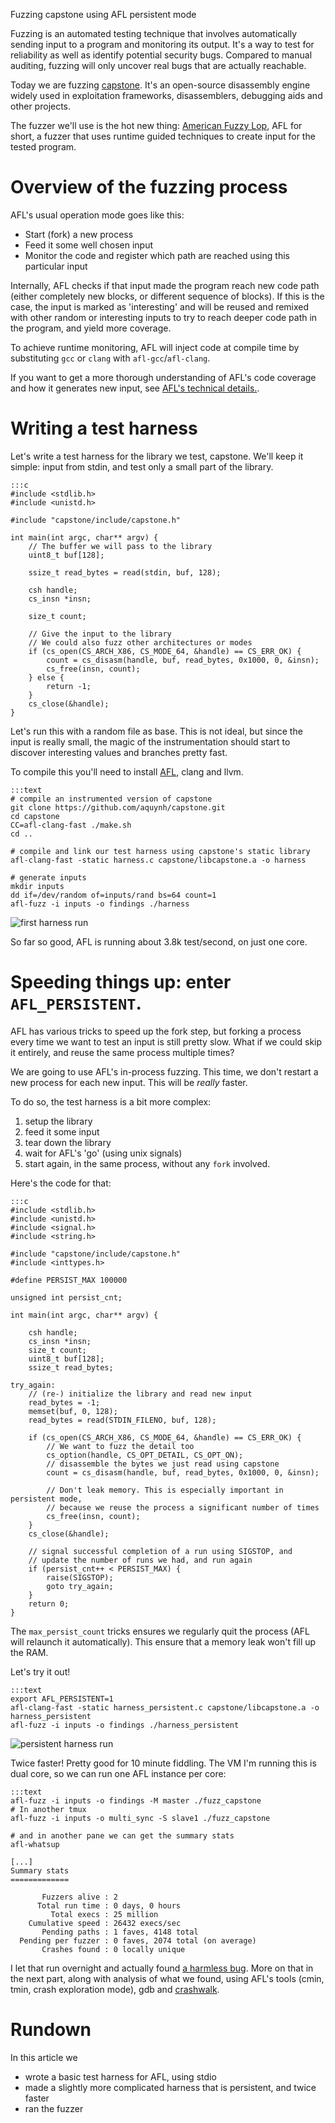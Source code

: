 Fuzzing capstone using AFL persistent mode

Fuzzing is an automated testing technique that involves automatically sending input to a program and monitoring its output. It's a way to test for reliability as well as identify potential security bugs. Compared to manual auditing, fuzzing will only uncover real bugs that are actually reachable. 

Today we are fuzzing [capstone](http://www.capstone-engine.org). It's an open-source disassembly engine widely used in exploitation frameworks, disassemblers, debugging aids and other projects.

The fuzzer we'll use is the hot new thing: [American Fuzzy Lop](https://lcamtuf.coredump.cx/afl/), AFL for short, a fuzzer that uses runtime guided techniques to create input for the tested program.


# Overview of the fuzzing process
AFL's usual operation mode goes like this:

* Start (fork) a new process
* Feed it some well chosen input
* Monitor the code and register which path are reached using this particular input

Internally, AFL checks if that input made the program reach new code path (either completely new blocks, or different sequence of blocks). If this is the case, the input is marked as 'interesting' and will be reused and remixed with other random or interesting inputs to try to reach deeper code path in the program, and yield more coverage.

To achieve runtime monitoring, AFL will inject code at compile time by substituting `gcc` or `clang` with `afl-gcc`/`afl-clang`.

If you want to get a more thorough understanding of AFL's code coverage and how it generates new input, see [AFL's technical details.](http://lcamtuf.coredump.cx/afl/technical_details.txt).


# Writing a test harness
Let's write a test harness for the library we test, capstone. We'll keep it simple: input from stdin, and test only a small part of the library.


	:::c
	#include <stdlib.h>
	#include <unistd.h>
	
	#include "capstone/include/capstone.h"
	
	int main(int argc, char** argv) {
		// The buffer we will pass to the library
		uint8_t buf[128];
		
		ssize_t read_bytes = read(stdin, buf, 128);
		
		csh handle;
		cs_insn *insn;
		
		size_t count;
		
		// Give the input to the library
        // We could also fuzz other architectures or modes
		if (cs_open(CS_ARCH_X86, CS_MODE_64, &handle) == CS_ERR_OK) {
			count = cs_disasm(handle, buf, read_bytes, 0x1000, 0, &insn);
			cs_free(insn, count);
		} else {
			return -1;
		}
		cs_close(&handle);
	}


Let's run this with a random file as base. This is not ideal, but since the input is really small, the magic of the instrumentation should start to discover interesting values and branches pretty fast. 

To compile this you'll need to install [AFL](https://lcamtuf.coredump.cx/afl/), clang and llvm.

	:::text
	# compile an instrumented version of capstone
	git clone https://github.com/aquynh/capstone.git
	cd capstone
	CC=afl-clang-fast ./make.sh
	cd ..

	# compile and link our test harness using capstone's static library
	afl-clang-fast -static harness.c capstone/libcapstone.a -o harness
	
	# generate inputs
	mkdir inputs
	dd if=/dev/random of=inputs/rand bs=64 count=1
	afl-fuzz -i inputs -o findings ./harness

![first harness run](resources/fuzzing_capstone/harness_run.png)

So far so good, AFL is running about 3.8k test/second, on just one core.


# Speeding things up: enter `AFL_PERSISTENT`.
AFL has various tricks to speed up the fork step, but forking a process every time we want to test an input is still pretty slow. What if we could skip it entirely, and reuse the same process multiple times?

We are going to use AFL's in-process fuzzing. This time, we don't restart a new process for each new input. This will be *really* faster.

To do so, the test harness is a bit more complex:

1. setup the library
2. feed it some input 
3. tear down the library
4. wait for AFL's 'go' (using unix signals)
5.  start again, in the same process, without any `fork` involved.

Here's the code for that:

	:::c
	#include <stdlib.h>
	#include <unistd.h>
	#include <signal.h>
	#include <string.h>

	#include "capstone/include/capstone.h"
	#include <inttypes.h>

	#define PERSIST_MAX 100000

	unsigned int persist_cnt;

	int main(int argc, char** argv) {

		csh handle;
		cs_insn *insn;
		size_t count;
		uint8_t buf[128]; 
		ssize_t read_bytes;

	try_again:
		// (re-) initialize the library and read new input
		read_bytes = -1; 
		memset(buf, 0, 128);
		read_bytes = read(STDIN_FILENO, buf, 128);

		if (cs_open(CS_ARCH_X86, CS_MODE_64, &handle) == CS_ERR_OK) {
			// We want to fuzz the detail too
			cs_option(handle, CS_OPT_DETAIL, CS_OPT_ON); 
			// disassemble the bytes we just read using capstone
			count = cs_disasm(handle, buf, read_bytes, 0x1000, 0, &insn);

			// Don't leak memory. This is especially important in persistent mode, 
			// because we reuse the process a significant number of times
			cs_free(insn, count); 
		}
		cs_close(&handle);

		// signal successful completion of a run using SIGSTOP, and
		// update the number of runs we had, and run again
		if (persist_cnt++ < PERSIST_MAX) {
			raise(SIGSTOP);
			goto try_again;
		}
		return 0;
	}

The `max_persist_count` tricks ensures we regularly quit the process (AFL will relaunch it automatically). This ensure that a memory leak won't fill up the RAM.

Let's try it out!

	:::text
	export AFL_PERSISTENT=1
	afl-clang-fast -static harness_persistent.c capstone/libcapstone.a -o harness_persistent
	afl-fuzz -i inputs -o findings ./harness_persistent

![persistent harness run](resources/fuzzing_capstone/harness_persistent_run.png)

Twice faster! Pretty good for 10 minute fiddling. The VM I'm running this is dual core, so we can run one AFL instance per core:

	:::text
	afl-fuzz -i inputs -o findings -M master ./fuzz_capstone
	# In another tmux
	afl-fuzz -i inputs -o multi_sync -S slave1 ./fuzz_capstone
	
	# and in another pane we can get the summary stats
	afl-whatsup
	
	[...]
    Summary stats
    =============
    
           Fuzzers alive : 2
          Total run time : 0 days, 0 hours
             Total execs : 25 million
        Cumulative speed : 26432 execs/sec
           Pending paths : 1 faves, 4148 total
      Pending per fuzzer : 0 faves, 2074 total (on average)
           Crashes found : 0 locally unique


I let that run overnight and actually found [a harmless bug](https://github.com/aquynh/capstone/issues/463). More on that in the next part, along with analysis  of what we found, using AFL's tools (cmin, tmin, crash exploration mode), gdb and [crashwalk](https://github.com/bnagy/crashwalk).

# Rundown
In this article we  

* wrote a basic test harness for AFL, using stdio
* made a slightly more complicated harness that is persistent, and twice faster
* ran the fuzzer
